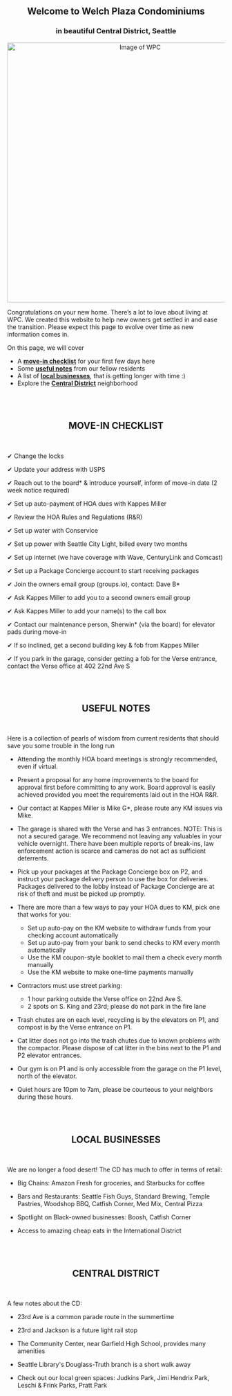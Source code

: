 <h2 align="center">Welcome to Welch Plaza Condominiums</h2>
<h3 align="center">in beautiful Central District, Seattle</h3>

<p align="center"><img src="https://i.imgur.com/b8La1zZ.jpg" alt="Image of WPC" width="600"/></p>

Congratulations on your new home. There’s a lot to love about living at WPC. We created this website to help new owners get settled in and ease the transition. Please expect this page to evolve over time as new information comes in.

On this page, we will cover
- A [**move-in checklist**](#checklist) for your first few days here
- Some [**useful notes**](#useful) from our fellow residents
- A list of [**local businesses**](#businesses), that is getting longer with time :)
- Explore the [**Central District**](#central) neighborhood

<br/><br/>
<a name="checklist"></a>
<h2 align="center">MOVE-IN CHECKLIST</h2>
<br/>

<!--- Remember the two trailing spaces to get the line breaks after each item -->
&#10004; Change the locks

&#10004; Update your address with USPS

&#10004; Reach out to the board* & introduce yourself, inform of move-in date (2 week notice required)

&#10004; Set up auto-payment of HOA dues with Kappes Miller

&#10004; Review the HOA Rules and Regulations (R&R)

&#10004; Set up water with Conservice

&#10004; Set up power with Seattle City Light, billed every two months

&#10004; Set up internet (we have coverage with Wave, CenturyLink and Comcast)

&#10004; Set up a Package Concierge account to start receiving packages

&#10004; Join the owners email group (groups.io), contact: Dave B*

&#10004; Ask Kappes Miller to add you to a second owners email group

&#10004; Ask Kappes Miller to add your name(s) to the call box

&#10004; Contact our maintenance person, Sherwin* (via the board) for elevator pads during move-in

&#10004; If so inclined, get a second building key & fob from Kappes Miller

&#10004; If you park in the garage, consider getting a fob for the Verse entrance, contact the Verse office at 402 22nd Ave S

<br/><br/>
<a name="useful"></a>
<h2 align="center">USEFUL NOTES</h2>
<br/>

Here is a collection of pearls of wisdom from current residents that should save you some trouble in the long run

- Attending the monthly HOA board meetings is strongly recommended, even if virtual.

- Present a proposal for any home improvements to the board for approval first before committing to any work. Board approval is easily achieved provided you meet the requirements laid out in the HOA R&R.

- Our contact at Kappes Miller is Mike G*, please route any KM issues via Mike.

- The garage is shared with the Verse and has 3 entrances. NOTE: This is not a secured garage. We recommend not leaving any valuables in your vehicle overnight. There have been multiple reports of break-ins, law enforcement action is scarce and cameras do not act as sufficient deterrents.

- Pick up your packages at the Package Concierge box on P2, and instruct your package delivery person to use the box for deliveries. Packages delivered to the lobby instead of Package Concierge are at risk of theft and must be picked up promptly.

- There are more than a few ways to pay your HOA dues to KM, pick one that works for you:
  - Set up auto-pay on the KM website to withdraw funds from your checking account automatically
  - Set up auto-pay from your bank to send checks to KM every month automatically
  - Use the KM coupon-style booklet to mail them a check every month manually
  - Use the KM website to make one-time payments manually
- Contractors must use street parking:
  - 1 hour parking outside the Verse office on 22nd Ave S.
  - 2 spots on S. King and 23rd; please do not park in the fire lane
- Trash chutes are on each level, recycling is by the elevators on P1, and compost is by the Verse entrance on P1.

- Cat litter does not go into the trash chutes due to known problems with the compactor. Please dispose of cat litter in the bins next to the P1 and P2 elevator entrances.

- Our gym is on P1 and is only accessible from the garage on the P1 level, north of the elevator.

- Quiet hours are 10pm to 7am, please be courteous to your neighbors during these hours.

<br/><br/>
<a name="businesses"></a>
<h2 align="center">LOCAL BUSINESSES</h2>
<br/>

We are no longer a food desert! The CD has much to offer in terms of retail:
- Big Chains: Amazon Fresh for groceries, and Starbucks for coffee

- Bars and Restaurants: Seattle Fish Guys, Standard Brewing, Temple Pastries, Woodshop BBQ, Catfish Corner, Med Mix, Central Pizza 

- Spotlight on Black-owned businesses: Boosh, Catfish Corner

- Access to amazing cheap eats in the International District

<br/><br/>
<a name="central"></a>
<h2 align="center">CENTRAL DISTRICT</h2>
<br/>

A few notes about the CD:
- 23rd Ave is a common parade route in the summertime

- 23rd and Jackson is a future light rail stop

- The Community Center, near Garfield High School, provides many amenities

- Seattle Library's Douglass-Truth branch is a short walk away

- Check out our local green spaces: Judkins Park, Jimi Hendrix Park, Leschi & Frink Parks, Pratt Park
